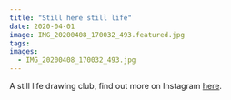 ```yaml
---
title: "Still here still life"
date: 2020-04-01
image: IMG_20200408_170032_493.featured.jpg
tags:
images:
  - IMG_20200408_170032_493.jpg
---
```


A still life drawing club, find out more on Instagram [here](https://www.instagram.com/stillherestilllife/).
